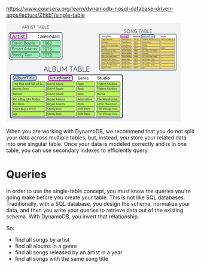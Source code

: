 https://www.coursera.org/learn/dynamodb-nosql-database-driven-apps/lecture/Zhkb1/single-table

![Normalized Music Domain](Picture1.png "Normalized Music Domain")

When you are working with DynamoDB, we recommend that you do not split your data across multiple tables, but, instead,
you store your related data into one singular table. Once your data is modeled correctly and is in one table, you can
use secondary indexes to efficiently query.

# Queries

In order to use the single-table concept, you must know the queries you're going make before you create your table. This
is not like SQL databases. Traditionally, with a SQL database, you design the schema, normalize your data, and then you
write your queries to retrieve data out of the existing schema. With DynamoDB, you invert that relationship.

So:

- find all songs by artist 
- find all albums in a genre 
- find all songs released by an artist in a year
- find all songs with the same song title
